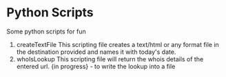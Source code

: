 # Python Scripts
Some python scripts for fun

1) createTextFile
This scripting file creates a text/html or any format file in the destination provided and names it with today's date.
2) whoIsLookup
This scripting file will return the whois details of the entered url. 
{in progress} - to write the lookup into a file
